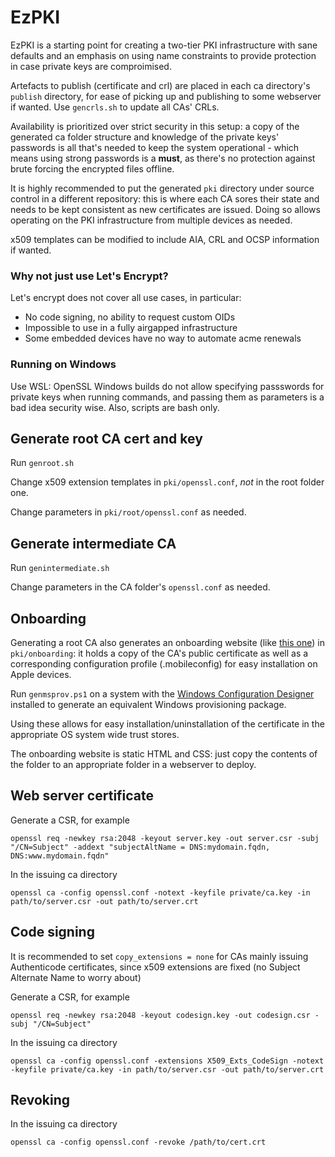 # EzPKI

EzPKI is a starting point for creating a two-tier PKI infrastructure with sane defaults and an emphasis on using name constraints to provide protection in case private keys are comproimised.

Artefacts to publish (certificate and crl) are placed in each ca directory's `publish` directory, for ease of picking up and publishing to some webserver if wanted.
Use `gencrls.sh` to update all CAs' CRLs.

Availability is prioritized over strict security in this setup: a copy of the generated ca folder structure and knowledge of the private keys' passwords is all that's needed to keep the system operational - which means using strong passwords is a **must**, as there's no protection against brute forcing the encrypted files offline.

It is highly recommended to put the generated `pki` directory under source control in a different repository: this is where each CA sores their state and needs to be kept consistent as new certificates are issued. Doing so allows operating on the PKI infrastructure from multiple devices as needed.

x509 templates can be modified to include AIA, CRL and OCSP information if wanted.

### Why not just use Let's Encrypt?

Let's encrypt does not cover all use cases, in particular:

- No code signing, no ability to request custom OIDs
- Impossible to use in a fully airgapped infrastructure
- Some embedded devices have no way to automate acme renewals

### Running on Windows

Use WSL: OpenSSL Windows builds do not allow specifying passswords for private keys when running commands, and passing them as parameters is a bad idea security wise. Also, scripts are bash only.

## Generate root CA cert and key

Run `genroot.sh`

Change x509 extension templates in `pki/openssl.conf`, *not* in the root folder one.

Change parameters in `pki/root/openssl.conf` as needed.

## Generate intermediate CA

Run `genintermediate.sh`

Change parameters in the CA folder's `openssl.conf` as needed.

## Onboarding

Generating a root CA also generates an onboarding website (like [this one](https://pki.aftnet.net/)) in `pki/onboarding`: it holds a copy of the CA's public certificate as well as a corresponding configuration profile (.mobileconfig) for easy installation on Apple devices.

Run `genmsprov.ps1` on a system with the [Windows Configuration Designer](https://www.microsoft.com/store/productId/9NBLGGH4TX22) installed to generate an equivalent Windows provisioning package.

Using these allows for easy installation/uninstallation of the certificate in the appropriate OS system wide trust stores.

The onboarding website is static HTML and CSS: just copy the contents of the folder to an appropriate folder in a webserver to deploy.

## Web server certificate

Generate a CSR, for example

```
openssl req -newkey rsa:2048 -keyout server.key -out server.csr -subj "/CN=Subject" -addext "subjectAltName = DNS:mydomain.fqdn, DNS:www.mydomain.fqdn"
```

In the issuing ca directory

```
openssl ca -config openssl.conf -notext -keyfile private/ca.key -in path/to/server.csr -out path/to/server.crt
```

## Code signing

It is recommended to set `copy_extensions = none` for CAs mainly issuing Authenticode certificates, since x509 extensions are fixed (no Subject Alternate Name to worry about)

Generate a CSR, for example

```
openssl req -newkey rsa:2048 -keyout codesign.key -out codesign.csr -subj "/CN=Subject"
```

In the issuing ca directory

```
openssl ca -config openssl.conf -extensions X509_Exts_CodeSign -notext -keyfile private/ca.key -in path/to/server.csr -out path/to/server.crt
```

## Revoking

In the issuing ca directory

```
openssl ca -config openssl.conf -revoke /path/to/cert.crt
```
